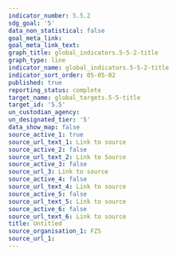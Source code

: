 ```yaml
---
indicator_number: 5.5.2
sdg_goal: '5'
data_non_statistical: false
goal_meta_link: 
goal_meta_link_text: 
graph_title: global_indicators.5-5-2-title
graph_type: line
indicator_name: global_indicators.5-5-2-title
indicator_sort_order: 05-05-02
published: true
reporting_status: complete
target_name: global_targets.5-5-title
target_id: '5.5'
un_custodian_agency:
un_designated_tier: '5'
data_show_map: false
source_active_1: true
source_url_text_1: Link to source
source_active_2: false
source_url_text_2: Link to Source
source_active_3: false
source_url_3: Link to source
source_active_4: false
source_url_text_4: Link to source
source_active_5: false
source_url_text_5: Link to source
source_active_6: false
source_url_text_6: Link to source
title: Untitled
source_organisation_1: FZS 
source_url_1: 
---
```

